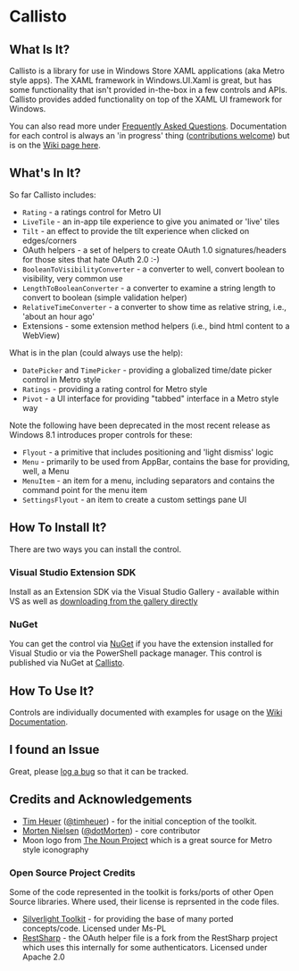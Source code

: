 # Callisto

## What Is It?

Callisto is a library for use in Windows Store XAML applications (aka Metro style apps).  The XAML framework in Windows.UI.Xaml is great, but has some functionality that isn't provided in-the-box in a few controls and APIs.  Callisto provides added functionality on top of the XAML UI framework for Windows.

You can also read more under [Frequently Asked Questions](https://github.com/timheuer/callisto/wiki/FAQ).  Documentation for each control is always an 'in progress' thing ([contributions welcome](contributing.md)) but is on the [Wiki page here](https://github.com/timheuer/callisto/wiki/).

## What's In It?
So far Callisto includes:

* `Rating` - a ratings control for Metro UI
* `LiveTile` - an in-app tile experience to give you animated or 'live' tiles
* `Tilt` - an effect to provide the tilt experience when clicked on edges/corners
* OAuth helpers - a set of helpers to create OAuth 1.0 signatures/headers for those sites that hate OAuth 2.0 :-)
* `BooleanToVisibilityConverter` - a converter to well, convert boolean to visibility, very common use
* `LengthToBooleanConverter` - a converter to examine a string length to convert to boolean (simple validation helper)
* `RelativeTimeConverter` - a converter to show time as relative string, i.e., 'about an hour ago'
* Extensions - some extension method helpers (i.e., bind html content to a WebView)

What is in the plan (could always use the help):

* `DatePicker` and `TimePicker` - providing a globalized time/date picker control in Metro style
* `Ratings` - providing a rating control for Metro style
* `Pivot` - a UI interface for providing "tabbed" interface in a Metro style way

Note the following have been deprecated in the most recent release as Windows 8.1 introduces proper controls for these:

* `Flyout` - a primitive that includes positioning and 'light dismiss' logic
* `Menu` - primarily to be used from AppBar, contains the base for providing, well, a Menu
* `MenuItem` - an item for a menu, including separators and contains the command point for the menu item
* `SettingsFlyout` - an item to create a custom settings pane UI

## How To Install It?
There are two ways you can install the control.  

### Visual Studio Extension SDK
Install as an Extension SDK via the Visual Studio Gallery - available within VS as well as [downloading from the gallery directly](http://visualstudiogallery.msdn.microsoft.com/0526563b-7a48-4b17-a087-a35cea701052)

### NuGet
You can get the control via [NuGet](http://www.nuget.org) if you have the extension installed for Visual Studio or via the PowerShell package manager.  This control is published via NuGet at [Callisto](https://nuget.org/packages/Callisto).

## How To Use It?
Controls are individually documented with examples for usage on the [Wiki Documentation](https://github.com/timheuer/callisto/wiki).

## I found an Issue
Great, please [log a bug](https://github.com/timheuer/Callisto/issues/new) so that it can be tracked. 

## Credits and Acknowledgements
* [Tim Heuer](http://timheuer.com/blog/) ([@timheuer](http://twitter.com/timheuer)) - for the initial conception of the toolkit.
* [Morten Nielsen](http://www.sharpgis.net/) ([@dotMorten](http://twitter.com/dotMorten)) - core contributor
* Moon logo from [The Noun Project](http://thenounproject.com) which is a great source for Metro style iconography

### Open Source Project Credits
Some of the code represented in the toolkit is forks/ports of other Open Source libraries.  Where used, their license is reprsented in the code files.

* [Silverlight Toolkit](http://silverlight.codeplex.com) - for providing the base of many ported concepts/code.  Licensed under Ms-PL
* [RestSharp](http://restsharp.org) - the OAuth helper file is a fork from the RestSharp project which uses this internally for some authenticators. Licensed under Apache 2.0